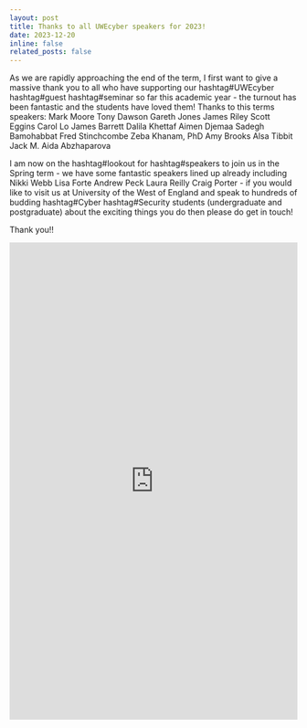 ```yaml
---
layout: post
title: Thanks to all UWEcyber speakers for 2023!
date: 2023-12-20
inline: false
related_posts: false
---
```


As we are rapidly approaching the end of the term, I first want to give a massive thank you to all who have supporting our hashtag#UWEcyber hashtag#guest hashtag#seminar so far this academic year - the turnout has been fantastic and the students have loved them! Thanks to this terms speakers: Mark Moore Tony Dawson Gareth Jones James Riley Scott Eggins Carol Lo James Barrett Dalila Khettaf Aimen Djemaa Sadegh Bamohabbat Fred Stinchcombe Zeba Khanam, PhD Amy Brooks Alsa Tibbit Jack M. Aida Abzhaparova

I am now on the hashtag#lookout for hashtag#speakers to join us in the Spring term - we have some fantastic speakers lined up already including Nikki Webb Lisa Forte Andrew Peck Laura Reilly Craig Porter - if you would like to visit us at University of the West of England and speak to hundreds of budding hashtag#Cyber hashtag#Security students (undergraduate and postgraduate) about the exciting things you do then please do get in touch!

Thank you!!

<p style="text-align:center;">
<iframe src="https://www.linkedin.com/embed/feed/update/urn:li:share:7136309940670881792" height="836" width="504" frameborder="0" allowfullscreen="" title="Embedded post"></iframe>
</p>


